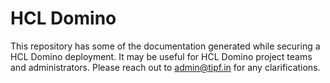 # HCL Domino
This repository has some of the documentation generated while securing a HCL Domino deployment. It may be useful for HCL Domino project teams and administrators.
Please reach out to admin@tipf.in for any clarifications.
